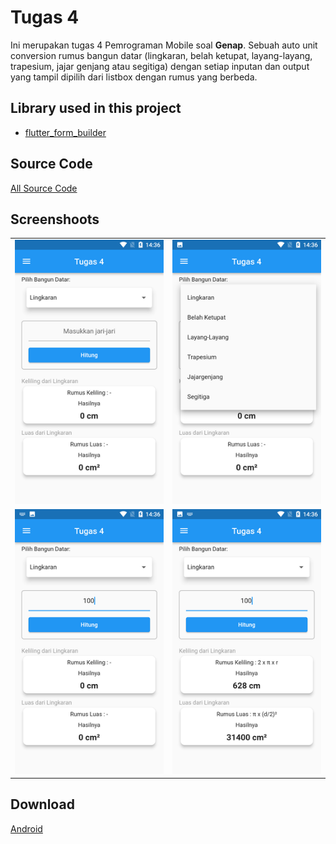 # Tugas 4

Ini merupakan tugas 4 Pemrograman Mobile soal **Genap**. Sebuah auto unit conversion rumus bangun datar (lingkaran, belah ketupat, layang-layang, trapesium, jajar genjang atau segitiga) dengan setiap inputan dan output yang tampil dipilih dari listbox dengan rumus yang berbeda.

## Library used in this project

- [flutter_form_builder](https://pub.dev/packages/flutter_form_builder)

## Source Code

[All Source Code](./lib/)

## Screenshoots

|                                              |                                              |
| -------------------------------------------- | -------------------------------------------- |
| ![Image Output1](<./screenshoots/ss(1).png>) | ![Image Output2](<./screenshoots/ss(2).png>) |
| ![Image Output3](<./screenshoots/ss(3).png>) | ![Image Output4](<./screenshoots/ss(4).png>) |


## Download
[Android](https://drive.google.com/file/d/1oM3EowlYt_DQk3TXW5TGh06MQtxi7fT8/view?usp=sharing)